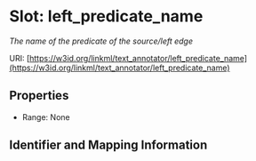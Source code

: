 # Slot: left_predicate_name
_The name of the predicate of the source/left edge_


URI: [https://w3id.org/linkml/text_annotator/left_predicate_name](https://w3id.org/linkml/text_annotator/left_predicate_name)



<!-- no inheritance hierarchy -->


## Properties

 * Range: None



## Identifier and Mapping Information





